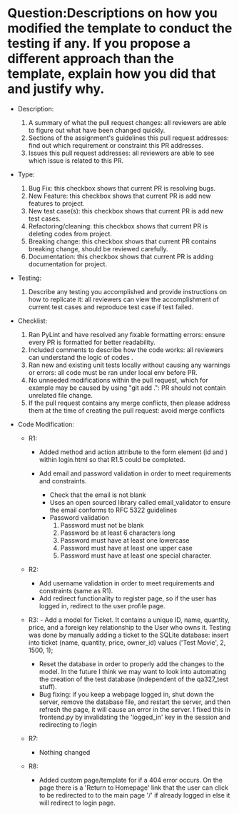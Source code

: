 # Question:Descriptions on how you modified the template to conduct the testing if any. If you propose a different approach than the template, explain how you did that and justify why.

- Description:

  1.  A summary of what the pull request changes: all reviewers are able to figure out what have been changed quickly.
  2.  Sections of the assignment's guidelines this pull request addresses: find out which requirement or constraint this PR addresses.
  3.  Issues this pull request addresses: all reviewers are able to see which issue is related to this PR.

- Type:

  1.  Bug Fix: this checkbox shows that current PR is resolving bugs.
  2.  New Feature: this checkbox shows that current PR is add new features to project.
  3.  New test case(s): this checkbox shows that current PR is add new test cases.
  4.  Refactoring/cleaning: this checkbox shows that current PR is deleting codes from project.
  5.  Breaking change: this checkbox shows that current PR contains breaking change, should be reviewed carefully.
  6.  Documentation: this checkbox shows that current PR is adding documentation for project.

- Testing:

  1.  Describe any testing you accomplished and provide instructions on how to replicate it: all reviewers can view the accomplishment of current test cases and reproduce test case if test failed.

- Checklist:

  1.  Ran PyLint and have resolved any fixable formatting errors: ensure every PR is formatted for better readability.
  2.  Included comments to describe how the code works: all reviewers can understand the logic of codes .
  3.  Ran new and existing unit tests locally without causing any warnings or errors: all code must be ran under local env before PR.
  4.  No unneeded modifications within the pull request, which for example may be caused by using "git add .": PR should not contain unrelated file change.
  5.  If the pull request contains any merge conflicts, then please address them at the time of creating the pull request: avoid merge conflicts

- Code Modification:

  - R1:
    - Added method and action attribute to the form element (id and ) within login.html so that R1.5 could be completed.

    - Add email and password validation in order to meet requirements and constraints.
      - Check that the email is not blank
      - Uses an open sourced library called email_validator to ensure the email conforms to RFC 5322 guidelines
      - Password validation
        1. Password must not be blank
        2. Password be at least 6 characters long
        3. Password must have at least one lowercase
        4. Password must have at least one upper case
        5. Password must have at least one special character.

  - R2:
    - Add username validation in order to meet requirements and constraints (same as R1).
    - Add redirect functionality to register page, so if the user has logged in, redirect to the user profile page.
  - R3: - Add a model for Ticket. It contains a unique ID, name,
    quantity, price, and a foreign key relationship to the User who owns it.
    Testing was done by manually adding a ticket to the SQLite database:
    insert into ticket (name, quantity, price, owner_id) values ('Test Movie', 2, 1500, 1);
  
    - Reset the database in order to properly add the changes to
      the model. In the future I think we may want to look into automating
      the creation of the test database (independent of the qa327_test stuff).
    - Bug fixing: if you keep a webpage logged in, shut down
      the server, remove the database file, and restart the server,
      and then refresh the page, it will cause an error in the server.
      I fixed this in frontend.py by invalidating the 'logged_in' key in
      the session and redirecting to /login
  
  - R7:
  
    - Nothing changed
  
  - R8:
    - Added custom page/template for if a 404 error occurs. On the page there is a 'Return to Homepage' link that the user can click to be  redirected to to the main page '/' if already logged in else it will redirect to login page.
